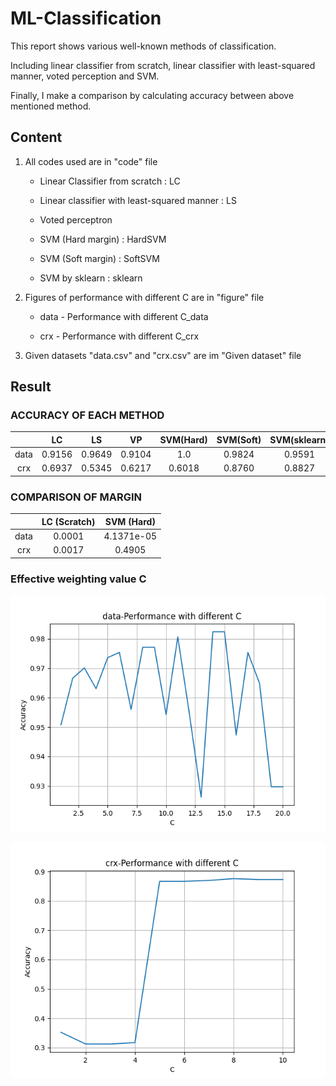 # ML-Classification
This report shows various well-known methods of classification. 

Including linear classifier from scratch, linear classifier with least-squared manner, voted perception and SVM.

Finally, I make a comparison by calculating accuracy between above mentioned method. 

## Content
1. All codes used are in "code" file 
   * Linear Classifier from scratch : LC
   
   * Linear classifier with least-squared manner : LS
   
   * Voted perceptron
   
   * SVM (Hard margin) : HardSVM
   
   * SVM (Soft margin) : SoftSVM
   
   * SVM by sklearn : sklearn

2. Figures of performance with different C are in  "figure" file
   * data - Performance with different C_data
  
   * crx - Performance with different C_crx
  
3. Given datasets "data.csv" and "crx.csv" are im "Given dataset" file

## Result
### ACCURACY OF EACH METHOD
|      | LC     | LS     | VP     | SVM(Hard)  | SVM(Soft) | SVM(sklearn) |
|:----:|:------:|:------:|:------:|:----------:|:---------:|:------------:|
| data | 0.9156 | 0.9649 | 0.9104 | 1.0        | 0.9824    | 0.9591       |
| crx  | 0.6937 | 0.5345 | 0.6217 | 0.6018     | 0.8760    | 0.8827       |

### COMPARISON OF MARGIN
|      | LC (Scratch) | SVM (Hard) |
|:----:|:------------:|:----------:|
| data | 0.0001       | 4.1371e-05 |
| crx  | 0.0017       | 0.4905     |

### Effective weighting value C
![](https://github.com/podo47/ML-Classification/raw/main/figure/Performance_with_different_C_data.png)

![](https://github.com/podo47/ML-Classification/raw/main/figure/Performance_with_different_C_crx.png)
